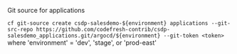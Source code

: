 Git source for applications

`cf git-source create csdp-salesdemo-${environment} applications --git-src-repo https://github.com/codefresh-contrib/csdp-salesdemo_applications.git/argocd/${environment} --git-token <token>`
where 'environment' = 'dev', 'stage', or 'prod-east'